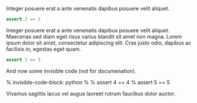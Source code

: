 Integer posuere erat a ante venenatis dapibus posuere velit aliquet.

```python
assert 2 == 2
```

Integer posuere erat a ante venenatis dapibus posuere velit aliquet. Maecenas sed diam eget risus varius blandit sit amet non magna. Lorem ipsum dolor sit amet, consectetur adipiscing elit. Cras justo odio, dapibus ac facilisis in, egestas eget quam.

```python
assert 3 == 3
```

And now some invisible code (not for documenation).

% invisible-code-block: python
%
% assert 4 == 4
% assert 5 == 5

Vivamus sagittis lacus vel augue laoreet rutrum faucibus dolor auctor.
